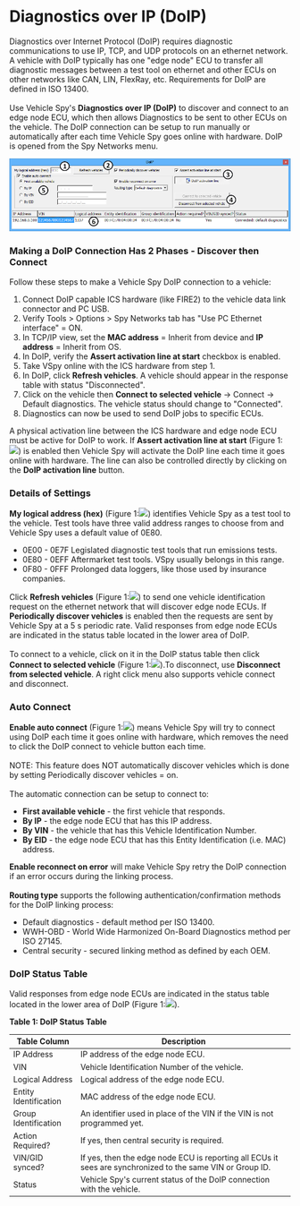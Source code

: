 # Diagnostics over IP (DoIP)

Diagnostics over Internet Protocol (DoIP) requires diagnostic communications to use IP, TCP, and UDP protocols on an ethernet network. A vehicle with DoIP typically has one "edge node" ECU to transfer all diagnostic messages between a test tool on ethernet and other ECUs on other networks like CAN, LIN, FlexRay, etc. Requirements for DoIP are defined in ISO 13400.\
\
Use Vehicle Spy's **Diagnostics over IP (DoIP)** to discover and connect to an edge node ECU, which then allows Diagnostics to be sent to other ECUs on the vehicle. The DoIP connection can be setup to run manually or automatically after each time Vehicle Spy goes online with hardware. DoIP is opened from the Spy Networks menu.

![Figure 1: Use DoIP to open a link to the vehicle edge node ECU before sending diagnostic jobs to other ECUs.](../../.gitbook/assets/DoIP.gif)

### Making a DoIP Connection Has 2 Phases - Discover then Connect

Follow these steps to make a Vehicle Spy DoIP connection to a vehicle:

1. Connect DoIP capable ICS hardware (like FIRE2) to the vehicle data link connector and PC USB.
2. Verify Tools > Options > Spy Networks tab has "Use PC Ethernet interface" = ON.
3. In TCP/IP view, set the **MAC address** = Inherit from device and **IP address** = Inherit from OS.
4. In DoIP, verify the **Assert activation line at start** checkbox is enabled.
5. Take VSpy online with the ICS hardware from step 1.
6. In DoIP, click **Refresh vehicles**. A vehicle should appear in the response table with status "Disconnected".
7. Click on the vehicle then **Connect to selected vehicle** -> Connect -> Default diagnostics. The vehicle status should change to "Connected".
8. Diagnostics can now be used to send DoIP jobs to specific ECUs.

A physical activation line between the ICS hardware and edge node ECU must be active for DoIP to work. If **Assert activation line at start** (Figure 1:![](https://cdn.intrepidcs.net/support/VehicleSpy/assets/smThree.gif)) is enabled then Vehicle Spy will activate the DoIP line each time it goes online with hardware. The line can also be controlled directly by clicking on the **DoIP activation line** button.

### Details of Settings

**My logical address (hex)** (Figure 1:![](https://cdn.intrepidcs.net/support/VehicleSpy/assets/smOne.gif)) identifies Vehicle Spy as a test tool to the vehicle. Test tools have three valid address ranges to choose from and Vehicle Spy uses a default value of 0E80.

* 0E00 - 0E7F Legislated diagnostic test tools that run emissions tests.
* 0E80 - 0EFF Aftermarket test tools. VSpy usually belongs in this range.
* 0F80 - 0FFF Prolonged data loggers, like those used by insurance companies.

Click **Refresh vehicles** (Figure 1:![](https://cdn.intrepidcs.net/support/VehicleSpy/assets/smTwo.gif)) to send one vehicle identification request on the ethernet network that will discover edge node ECUs. If **Periodically discover vehicles** is enabled then the requests are sent by Vehicle Spy at a 5 s periodic rate. Valid responses from edge node ECUs are indicated in the status table located in the lower area of DoIP.\
\
To connect to a vehicle, click on it in the DoIP status table then click **Connect to selected vehicle** (Figure 1:![](https://cdn.intrepidcs.net/support/VehicleSpy/assets/smFour.gif)).To disconnect, use **Disconnect from selected vehicle**. A right click menu also supports vehicle connect and disconnect.

### Auto Connect

**Enable auto connect** (Figure 1:![](https://cdn.intrepidcs.net/support/VehicleSpy/assets/smFive.gif)) means Vehicle Spy will try to connect using DoIP each time it goes online with hardware, which removes the need to click the DoIP connect to vehicle button each time.\
\
NOTE: This feature does NOT automatically discover vehicles which is done by setting Periodically discover vehicles = on.\
\
The automatic connection can be setup to connect to:

* **First available vehicle** - the first vehicle that responds.
* **By IP** - the edge node ECU that has this IP address.
* **By VIN** - the vehicle that has this Vehicle Identification Number.
* **By EID** - the edge node ECU that has this Entity Identification (i.e. MAC) address.

**Enable reconnect on error** will make Vehicle Spy retry the DoIP connection if an error occurs during the linking process.\
\
**Routing type** supports the following authentication/confirmation methods for the DoIP linking process:

* Default diagnostics - default method per ISO 13400.
* WWH-OBD - World Wide Harmonized On-Board Diagnostics method per ISO 27145.
* Central security - secured linking method as defined by each OEM.

### DoIP Status Table

Valid responses from edge node ECUs are indicated in the status table located in the lower area of DoIP (Figure 1:![](https://cdn.intrepidcs.net/support/VehicleSpy/assets/smSix.gif)).

**Table 1: DoIP Status Table**

| Table Column          | Description                                                                                                |
| --------------------- | ---------------------------------------------------------------------------------------------------------- |
| IP Address            | IP address of the edge node ECU.                                                                           |
| VIN                   | Vehicle Identification Number of the vehicle.                                                              |
| Logical Address       | Logical address of the edge node ECU.                                                                      |
| Entity Identification | MAC address of the edge node ECU.                                                                          |
| Group Identification  | An identifier used in place of the VIN if the VIN is not programmed yet.                                   |
| Action Required?      | If yes, then central security is required.                                                                 |
| VIN/GID synced?       | If yes, then the edge node ECU is reporting all ECUs it sees are synchronized to the same VIN or Group ID. |
| Status                | Vehicle Spy's current status of the DoIP connection with the vehicle.                                      |

